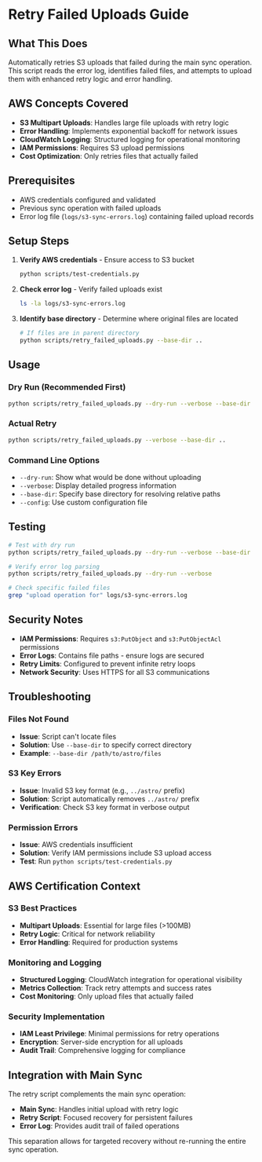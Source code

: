 # Retry Failed Uploads Guide

## What This Does
Automatically retries S3 uploads that failed during the main sync operation. This script reads the error log, identifies failed files, and attempts to upload them with enhanced retry logic and error handling.

## AWS Concepts Covered
- **S3 Multipart Uploads**: Handles large file uploads with retry logic
- **Error Handling**: Implements exponential backoff for network issues
- **CloudWatch Logging**: Structured logging for operational monitoring
- **IAM Permissions**: Requires S3 upload permissions
- **Cost Optimization**: Only retries files that actually failed

## Prerequisites
- AWS credentials configured and validated
- Previous sync operation with failed uploads
- Error log file (`logs/s3-sync-errors.log`) containing failed upload records

## Setup Steps
1. **Verify AWS credentials** - Ensure access to S3 bucket
   ```bash
   python scripts/test-credentials.py
   ```

2. **Check error log** - Verify failed uploads exist
   ```bash
   ls -la logs/s3-sync-errors.log
   ```

3. **Identify base directory** - Determine where original files are located
   ```bash
   # If files are in parent directory
   python scripts/retry_failed_uploads.py --base-dir ..
   ```

## Usage

### Dry Run (Recommended First)
```bash
python scripts/retry_failed_uploads.py --dry-run --verbose --base-dir ..
```

### Actual Retry
```bash
python scripts/retry_failed_uploads.py --verbose --base-dir ..
```

### Command Line Options
- `--dry-run`: Show what would be done without uploading
- `--verbose`: Display detailed progress information
- `--base-dir`: Specify base directory for resolving relative paths
- `--config`: Use custom configuration file

## Testing
```bash
# Test with dry run
python scripts/retry_failed_uploads.py --dry-run --verbose --base-dir ..

# Verify error log parsing
python scripts/retry_failed_uploads.py --dry-run --verbose

# Check specific failed files
grep "upload operation for" logs/s3-sync-errors.log
```

## Security Notes
- **IAM Permissions**: Requires `s3:PutObject` and `s3:PutObjectAcl` permissions
- **Error Logs**: Contains file paths - ensure logs are secured
- **Retry Limits**: Configured to prevent infinite retry loops
- **Network Security**: Uses HTTPS for all S3 communications

## Troubleshooting

### Files Not Found
- **Issue**: Script can't locate files
- **Solution**: Use `--base-dir` to specify correct directory
- **Example**: `--base-dir /path/to/astro/files`

### S3 Key Errors
- **Issue**: Invalid S3 key format (e.g., `../astro/` prefix)
- **Solution**: Script automatically removes `../astro/` prefix
- **Verification**: Check S3 key format in verbose output

### Permission Errors
- **Issue**: AWS credentials insufficient
- **Solution**: Verify IAM permissions include S3 upload access
- **Test**: Run `python scripts/test-credentials.py`

## AWS Certification Context

### S3 Best Practices
- **Multipart Uploads**: Essential for large files (>100MB)
- **Retry Logic**: Critical for network reliability
- **Error Handling**: Required for production systems

### Monitoring and Logging
- **Structured Logging**: CloudWatch integration for operational visibility
- **Metrics Collection**: Track retry attempts and success rates
- **Cost Monitoring**: Only upload files that actually failed

### Security Implementation
- **IAM Least Privilege**: Minimal permissions for retry operations
- **Encryption**: Server-side encryption for all uploads
- **Audit Trail**: Comprehensive logging for compliance

## Integration with Main Sync

The retry script complements the main sync operation:
- **Main Sync**: Handles initial upload with retry logic
- **Retry Script**: Focused recovery for persistent failures
- **Error Log**: Provides audit trail of failed operations

This separation allows for targeted recovery without re-running the entire sync operation. 
